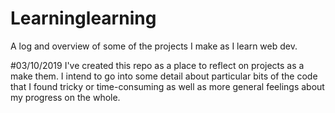 # Learninglearning
A log and overview of some of the projects I make as I learn web dev.

#03/10/2019
I've created this repo as a place to reflect on projects as a make them. I intend to go into some detail about particular bits of the code that I found tricky or time-consuming as well as more general feelings about my progress on the whole.

